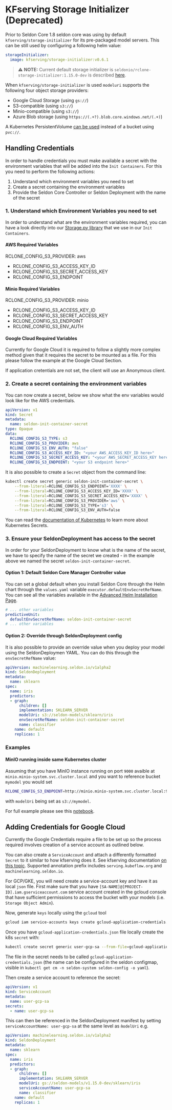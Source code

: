 # KFserving Storage Initializer (Deprecated)

Prior to Seldon Core 1.8 seldon core was using by default `kfserving/storage-initializer` for its pre-packaged model servers. This can be still used by configuring a following helm value:


```yaml
storageInitializer:
  image: kfserving/storage-initializer:v0.6.1
```

> :warning: **NOTE:** Current default storage initializer is `seldonio/rclone-storage-initializer:1.15.0-dev` is described [here](./overview.md).


When `kfserving/storage-initializer` is used `modeluri` supports the following four object storage providers:

- Google Cloud Storage (using `gs://`)
- S3-compatible (using `s3://`)
- Minio-compatible (using `s3://`)
- Azure Blob storage (using `https://(.+?).blob.core.windows.net/(.+)`)

A Kubernetes PersistentVolume [can be used](../examples/pvc-tfjob.html) instead of a bucket using `pvc://`.


## Handling Credentials

In order to handle credentials you must make available a secret with the environment variables that will be added into the `Init Containers`. For this you need to perform the following actions:

1. Understand which environment variables you need to set
2. Create a secret containing the environment variables
3. Provide the Seldon Core Controller or Seldon Deployment with the name of the secret

### 1. Understand which Environment Variables you need to set

In order to understand what are the environment variables required, you can have a look directly into our [Storage.py library](https://github.com/SeldonIO/seldon-core/blob/master/python/seldon_core/storage.py) that we use in our `Init Containers`.

#### AWS Required Variables

  RCLONE_CONFIG_S3_PROVIDER: aws
- RCLONE_CONFIG_S3_ACCESS_KEY_ID
- RCLONE_CONFIG_S3_SECRET_ACCESS_KEY
- RCLONE_CONFIG_S3_ENDPOINT

#### Minio Required Variables

  RCLONE_CONFIG_S3_PROVIDER: minio
- RCLONE_CONFIG_S3_ACCESS_KEY_ID
- RCLONE_CONFIG_S3_SECRET_ACCESS_KEY
- RCLONE_CONFIG_S3_ENDPOINT
- RCLONE_CONFIG_S3_ENV_AUTH

#### Google Cloud Required Variables

Currently for Google Cloud it is required to follow a slightly more complex method given that it requires the secret to be mounted as a file. For this please follow the example at the Google Cloud Section.

If application cretentials are not set, the client will use an Anonymous client.

### 2. Create a secret containing the environment variables

You can now create a secret, below we show what the env variables would look like for the AWS credentials.

```yaml
apiVersion: v1
kind: Secret
metadata:
  name: seldon-init-container-secret
type: Opaque
data:
  RCLONE_CONFIG_S3_TYPE: s3
  RCLONE_CONFIG_S3_PROVIDER: aws
  RCLONE_CONFIG_S3_ENV_AUTH: "false"
  RCLONE_CONFIG_S3_ACCESS_KEY_ID: "<your AWS_ACCESS_KEY_ID here>"
  RCLONE_CONFIG_S3_SECRET_ACCESS_KEY: "<your AWS_SECRET_ACCESS_KEY here>"
  RCLONE_CONFIG_S3_ENDPOINT: "<your S3 endpoint here>"
```

It is also possible to create a `Secret` object from the command line:

```bash
kubectl create secret generic seldon-init-container-secret \
    --from-literal=RCLONE_CONFIG_S3_ENDPOINT='XXXX' \
    --from-literal=RCLONE_CONFIG_S3_ACCESS_KEY_ID='XXXX' \
    --from-literal=RCLONE_CONFIG_S3_SECRET_ACCESS_KEY='XXXX' \
    --from-literal=RCLONE_CONFIG_S3_PROVIDER='aws' \
    --from-literal=RCLONE_CONFIG_S3_TYPE='s3' \
    --from-literal=RCLONE_CONFIG_S3_ENV_AUTH=false
```

You can read the [documentation of Kubernetes](https://kubernetes.io/docs/concepts/configuration/secret/) to learn more about Kubernetes Secrets.

### 3. Ensure your SeldonDeployment has access to the secret

In order for your SeldonDeployment to know what is the name of the secret, we have to specify the name of the secret we created - in the example above we named the secret `seldon-init-container-secret`.

#### Option 1: Default Seldon Core Manager Controller value

You can set a global default when you install Seldon Core through the Helm chart through the `values.yaml` variable `executor.defaultEnvSecretRefName`. You can see all the variables available in the [Advanced Helm Installation Page](../reference/helm.rst).

```yaml
# ... other variables
predictiveUnit:
  defaultEnvSecretRefName: seldon-init-container-secret
# ... other variables
```

#### Option 2: Override through SeldonDeployment config

It is also possible to provide an override value when you deploy your model using the SeldonDeploymen YAML. You can do this through the `envSecretRefName` value:

```yaml
apiVersion: machinelearning.seldon.io/v1alpha2
kind: SeldonDeployment
metadata:
  name: sklearn
spec:
  name: iris
  predictors:
  - graph:
      children: []
      implementation: SKLEARN_SERVER
      modelUri: s3://seldon-models/sklearn/iris
      envSecretRefName: seldon-init-container-secret
      name: classifier
    name: default
    replicas: 1
```

### Examples

#### MinIO running inside same Kubernetes cluster
Assuming that you have MinIO instance running on port `9000` avaible at `minio.minio-system.svc.cluster.local` and you want to reference bucket `mymodel` you would set
```bash
RCLONE_CONFIG_S3_ENDPOINT=http://minio.minio-system.svc.cluster.local:9000
```
with `modelUri` being set as `s3://mymodel`.

For full example please see this [notebook](../examples/minio-sklearn.html).

## Adding Credentials for Google Cloud

Currently the Google Credentials require a file to be set up so the process required involves creation of a service account as outlined below.

You can also create a `ServiceAccount` and attach a differently formatted `Secret` to it similar to how kfserving does it. See kfserving documentation [on this topic](https://github.com/kubeflow/kfserving/blob/master/docs/samples/storage/s3/README.md). Supported annotation prefix includes `serving.kubeflow.org` and `machinelearning.seldon.io`.

For GCP/GKE, you will need create a service-account key and have it as local `json` file.
First make sure that you have `[SA-NAME]@[PROJECT-ID].iam.gserviceaccount.com` service account created in the gcloud console that have sufficient permissions to access the bucket with your models (i.e. `Storage Object Admin`).

Now, generate `keys` locally using the `gcloud` tool
```bash
gcloud iam service-accounts keys create gcloud-application-credentials.json --iam-account [SA-NAME]@[PROJECT-ID].iam.gserviceaccount.com
```

Once you have `gcloud-application-credentials.json` file locally create the k8s `secret` with:
```bash
kubectl create secret generic user-gcp-sa --from-file=gcloud-application-credentials.json=<LOCALFILE JSON FILE>
```

The file in the secret needs to be called `gcloud-application-credentials.json` (the name can be configured in the seldon configmap, visible in `kubectl get cm -n seldon-system seldon-config -o yaml`).

Then create a service account to reference the secret:

```yaml
apiVersion: v1
kind: ServiceAccount
metadata:
  name: user-gcp-sa
secrets:
  - name: user-gcp-sa
```

This can then be referenced in the SeldonDeployment manifest by setting `serviceAccountName: user-gcp-sa` at the same level as `m̀odelUri` e.g.

```yaml
apiVersion: machinelearning.seldon.io/v1alpha2
kind: SeldonDeployment
metadata:
  name: sklearn
spec:
  name: iris
  predictors:
  - graph:
      children: []
      implementation: SKLEARN_SERVER
      modelUri: gs://seldon-models/v1.15.0-dev/sklearn/iris
      serviceAccountName: user-gcp-sa
      name: classifier
    name: default
    replicas: 1
```

